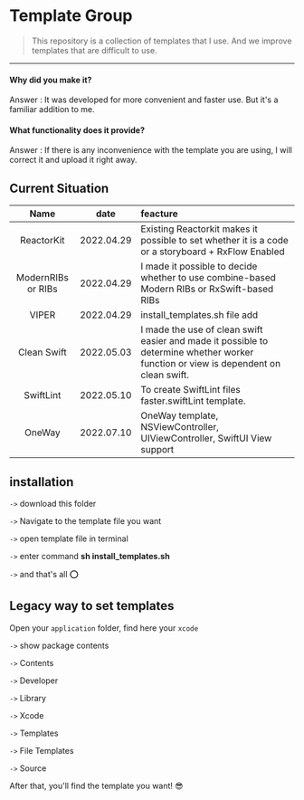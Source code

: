 # Template Group

> This repository is a collection of templates that I use. And we improve templates that are difficult to use.


---


#### Why did you make it?
Answer : It was developed for more convenient and faster use. But it's a familiar addition to me.


#### What functionality does it provide?
Answer : If there is any inconvenience with the template you are using, I will correct it and upload it right away.

## Current Situation
|    Name    | date     | feacture        | 
|:--------------------:|:---------------:|:------------------|
| ReactorKit | 2022.04.29 | Existing Reactorkit makes it possible to set whether it is a code or a storyboard + RxFlow Enabled | 
| ModernRIBs or RIBs | 2022.04.29 | I made it possible to decide whether to use combine-based Modern RIBs or RxSwift-based RIBs | 
| VIPER | 2022.04.29 | install_templates.sh file add | 
| Clean Swift | 2022.05.03 | I made the use of clean swift easier and made it possible to determine whether worker function or view is dependent on clean swift. | 
| SwiftLint | 2022.05.10 | To create SwiftLint files faster.swiftLint template. | 
| OneWay | 2022.07.10 | OneWay template, NSViewController, UIViewController, SwiftUI View support | 

## installation

`->` download this folder

`->` Navigate to the template file you want

`->` open template file in terminal

`->` enter command **sh install_templates.sh**

`->` and that's all ⭕️

## Legacy way to set templates

Open your `application` folder, find here your `xcode` 

`->` show package contents

`->` Contents

`->` Developer

`->` Library

`->` Xcode

`->` Templates

`->` File Templates

`->` Source

After that, you'll find the template you want! 😎
